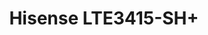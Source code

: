 ---
title: Hisense LTE3415-SH+
has_children: false
redirect_to: /ont-technicolor-afm0003
layout: default
parent: Hisense
---